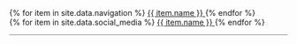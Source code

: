 <nav style="border-bottom: 1px solid grey; padding-bottom: 1em">
  <div class="internal-links">
    {% for item in site.data.navigation %}
      <a
        class="navlink"
        href="{{ item.link }}"
      >
        {{ item.name }}
      </a>
    {% endfor %}
  </div>
  <div class="external-links">
    {% for item in site.data.social_media %}
      <a
      class="navlink"
        href="{{ item.link }}"
          target="_blank"
        >
        {{ item.name }}
      </a>
    {% endfor %}
  </div>
</nav>

